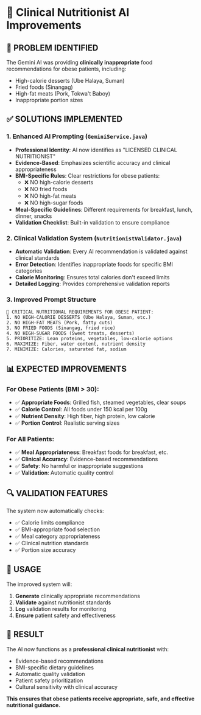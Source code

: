 # 🏥 Clinical Nutritionist AI Improvements

## 🚨 **PROBLEM IDENTIFIED**
The Gemini AI was providing **clinically inappropriate** food recommendations for obese patients, including:
- High-calorie desserts (Ube Halaya, Suman)
- Fried foods (Sinangag)
- High-fat meats (Pork, Tokwa't Baboy)
- Inappropriate portion sizes

## ✅ **SOLUTIONS IMPLEMENTED**

### 1. **Enhanced AI Prompting** (`GeminiService.java`)
- **Professional Identity**: AI now identifies as "LICENSED CLINICAL NUTRITIONIST"
- **Evidence-Based**: Emphasizes scientific accuracy and clinical appropriateness
- **BMI-Specific Rules**: Clear restrictions for obese patients:
  - ❌ NO high-calorie desserts
  - ❌ NO fried foods
  - ❌ NO high-fat meats
  - ❌ NO high-sugar foods
- **Meal-Specific Guidelines**: Different requirements for breakfast, lunch, dinner, snacks
- **Validation Checklist**: Built-in validation to ensure compliance

### 2. **Clinical Validation System** (`NutritionistValidator.java`)
- **Automatic Validation**: Every AI recommendation is validated against clinical standards
- **Error Detection**: Identifies inappropriate foods for specific BMI categories
- **Calorie Monitoring**: Ensures total calories don't exceed limits
- **Detailed Logging**: Provides comprehensive validation reports

### 3. **Improved Prompt Structure**
```
🚨 CRITICAL NUTRITIONAL REQUIREMENTS FOR OBESE PATIENT:
1. NO HIGH-CALORIE DESSERTS (Ube Halaya, Suman, etc.)
2. NO HIGH-FAT MEATS (Pork, fatty cuts)
3. NO FRIED FOODS (Sinangag, fried rice)
4. NO HIGH-SUGAR FOODS (Sweet treats, desserts)
5. PRIORITIZE: Lean proteins, vegetables, low-calorie options
6. MAXIMIZE: Fiber, water content, nutrient density
7. MINIMIZE: Calories, saturated fat, sodium
```

## 📊 **EXPECTED IMPROVEMENTS**

### **For Obese Patients (BMI > 30):**
- ✅ **Appropriate Foods**: Grilled fish, steamed vegetables, clear soups
- ✅ **Calorie Control**: All foods under 150 kcal per 100g
- ✅ **Nutrient Density**: High fiber, high protein, low calorie
- ✅ **Portion Control**: Realistic serving sizes

### **For All Patients:**
- ✅ **Meal Appropriateness**: Breakfast foods for breakfast, etc.
- ✅ **Clinical Accuracy**: Evidence-based recommendations
- ✅ **Safety**: No harmful or inappropriate suggestions
- ✅ **Validation**: Automatic quality control

## 🔍 **VALIDATION FEATURES**

The system now automatically checks:
- ✅ Calorie limits compliance
- ✅ BMI-appropriate food selection
- ✅ Meal category appropriateness
- ✅ Clinical nutrition standards
- ✅ Portion size accuracy

## 📝 **USAGE**

The improved system will:
1. **Generate** clinically appropriate recommendations
2. **Validate** against nutritionist standards
3. **Log** validation results for monitoring
4. **Ensure** patient safety and effectiveness

## 🎯 **RESULT**

The AI now functions as a **professional clinical nutritionist** with:
- Evidence-based recommendations
- BMI-specific dietary guidelines
- Automatic quality validation
- Patient safety prioritization
- Cultural sensitivity with clinical accuracy

**This ensures that obese patients receive appropriate, safe, and effective nutritional guidance.**

